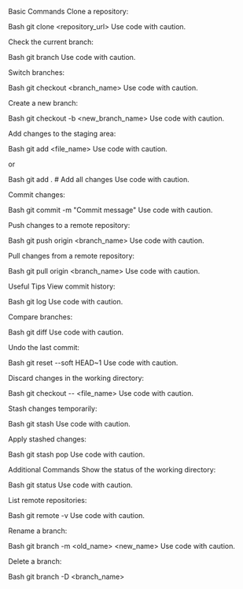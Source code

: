 Basic Commands
Clone a repository:

Bash
git clone <repository_url>
Use code with caution.

Check the current branch:

Bash
git branch
Use code with caution.

Switch branches:

Bash
git checkout <branch_name>
Use code with caution.

Create a new branch:

Bash
git checkout -b <new_branch_name>
Use code with caution.

Add changes to the staging area:

Bash
git add <file_name>
Use code with caution.

or

Bash
git add .  # Add all changes
Use code with caution.

Commit changes:

Bash
git commit -m "Commit message"
Use code with caution.

Push changes to a remote repository:

Bash
git push origin <branch_name>
Use code with caution.

Pull changes from a remote repository:

Bash
git pull origin <branch_name>
Use code with caution.

Useful Tips
View commit history:

Bash
git log
Use code with caution.

Compare branches:

Bash
git diff <branch1> <branch2>
Use code with caution.

Undo the last commit:

Bash
git reset --soft HEAD~1
Use code with caution.

Discard changes in the working directory:

Bash
git checkout -- <file_name>
Use code with caution.

Stash changes temporarily:

Bash
git stash
Use code with caution.

Apply stashed changes:

Bash
git stash pop
Use code with caution.

Additional Commands
Show the status of the working directory:

Bash
git status
Use code with caution.

List remote repositories:

Bash
git remote -v
Use code with caution.

Rename a branch:

Bash
git branch -m <old_name> <new_name>
Use code with caution.

Delete a branch:

Bash
git branch -D <branch_name>
